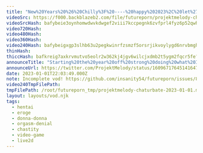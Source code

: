 ```yaml
---
title: "New%20Years%20%26%20Chilly%3F%20----%20happy%202023%2C%20let%27s%20start%20the%20year%20off%20pervy%20--%20Game%3A%20Dohna%20Dohna%20--%20Lovense%20Inactive"
videoSrc: https://f000.backblazeb2.com/file/futureporn/projektmelody-chaturbate-2023-01-01.mp4
videoSrcHash: bafybeie3oynhomwdwvkdwgef2viii7kccpegnk6zvfprl4fyz6p52qwh6u?filename=projektmelody-chaturbate-20230101T220349Z-source.mp4
video720Hash: 
video480Hash: 
video360Hash: 
video240Hash: bafybeigxgp3slhb63u2pegkwinrfzsmzf5orsrjikvoylygd6nrvbmghou?filename=projektmelody-chaturbate-20230101T220349Z-240p.mp4
thinHash: 
thiccHash: bafkreig7axkrvmutvo5eolr2w362kj4jgv6wilcjxdmb2t5ygm2fqcr5fe?filename=20230101T220349Z-thicc.jpg
announceTitle: "Starting%20the%20year%20off%20strong%20doing%20what%20I%20love%20the%20most%3A%20drooling%20over%20cute%20anime%20girls%20%26%20guys%20%20%E2%99%A1%20%20%E2%99%A1%20%20%E2%99%A1"
announceUrl: https://twitter.com/ProjektMelody/status/1609671764514164737
date: 2023-01-01T22:03:49.000Z
note: Incomplete vod! https://github.com/insanity54/futureporn/issues/87
video240TmpFilePath: 
tmpFilePath: /root/futureporn_tmp/projektmelody-chaturbate-2023-01-01.mp4
layout: layouts/vod.njk
tags:
  - hentai
  - eroge
  - donna-donna
  - orgasm-denial
  - chastity
  - video-game
  - live2d
---
```

